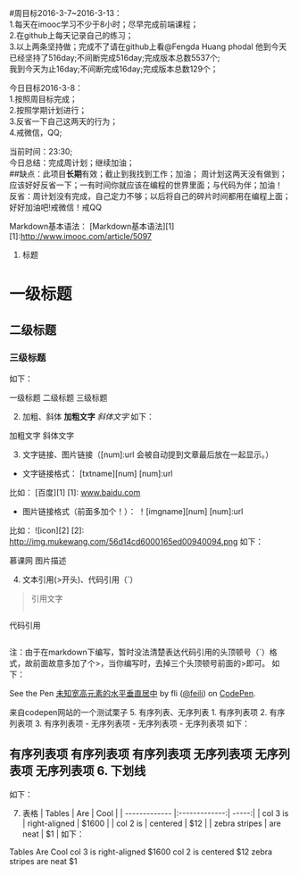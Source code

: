 #周目标2016-3-7~2016-3-13：<br/>
1.每天在imooc学习不少于8小时；尽早完成前端课程；<br/>
2.在github上每天记录自己的练习；<br/>
3.以上两条坚持做；完成不了请在github上看@Fengda Huang  phodal  他到今天已经坚持了516day;不间断完成516day;完成版本总数5537个;<br/>
我到今天为止16day;不间断完成16day;完成版本总数129个；<br/>


今日目标2016-3-8：<br/>
1.按照周目标完成；<br/>
2.按照学期计划进行；<br/>
3.反省一下自己这两天的行为；<br/>
4.戒微信，QQ;

当前时间：23:30;   <br/>
今日总结：完成周计划；继续加油； <br/>
##缺点：此项目**长期**有效；截止到我找到工作；加油； 
周计划这两天没有做到；应该好好反省一下；一有时间你就应该在编程的世界里面；与代码为伴；加油！<br/>
反省：周计划没有完成，自己定力不够；以后将自己的碎片时间都用在编程上面；好好加油吧!戒微信！戒QQ



Markdown基本语法：
[Markdown基本语法][1]
[1]:http://www.imooc.com/article/5097

1. 标题
# 一级标题
## 二级标题
### 三级标题
如下：

一级标题
二级标题
三级标题

2. 加粗、斜体
**加粗文字**
*斜体文字*
如下：

加粗文字
斜体文字

3. 文字链接、图片链接（[num]:url 会被自动提到文章最后放在一起显示。）
* 文字链接格式：
[txtname][num]
[num]:url

比如：
[百度][1]
[1]: www.baidu.com

* 图片链接格式（前面多加个！）：
！[imgname][num]
[num]:url

比如：
![icon][2]
[2]: http://img.mukewang.com/56d14cd6000165ed00940094.png
如下：

慕课网
图片描述

4. 文本引用(>开头)、代码引用（`）
> 引用文字
> ```
代码引用
> ```
注：由于在markdown下编写，暂时没法清楚表达代码引用的头顶顿号（`）格式，故前面故意多加了个>，当你编写时，去掉三个头顶顿号前面的>即可。
如下：

<p data-height="268" data-theme-id="0" data-slug-hash="obabXz" data-default-tab="result" data-user="feili" class='codepen'>
See the Pen <a href='http://codepen.io/feili/pen/obabXz/'>未知宽高元素的水平垂直居中</a> by fli (<a href='http://codepen.io/feili'>@feili</a>) on <a href='http://codepen.io'>CodePen</a>.
</p>
<script async src="//assets.codepen.io/assets/embed/ei.js"></script>
来自codepen网站的一个测试栗子
5. 有序列表、无序列表
 1. 有序列表项
 2. 有序列表项
 3. 有序列表项
 - 无序列表项
 - 无序列表项
 - 无序列表项
如下：

有序列表项
有序列表项
有序列表项
无序列表项
无序列表项
无序列表项
6. 下划线
----------
如下：

7. 表格
| Tables        | Are           | Cool  |
| ------------- |:-------------:| -----:|
| col 3 is      | right-aligned | $1600 |
| col 2 is      | centered      |   $12 |
| zebra stripes | are neat      |    $1 |
如下：

Tables	Are	Cool
col 3 is	right-aligned	$1600
col 2 is	centered	$12
zebra stripes	are neat	$1
